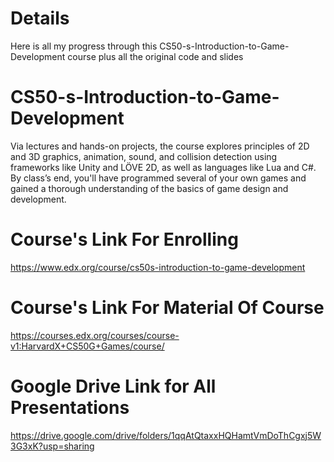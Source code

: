 # Details
Here is all my progress through this CS50-s-Introduction-to-Game-Development course plus all the original code and slides

# CS50-s-Introduction-to-Game-Development
Via lectures and hands-on projects, the course explores principles of 2D and 3D graphics, animation, sound, and collision detection using frameworks like Unity and LÖVE 2D, as well as languages like Lua and C#. By class’s end, you'll have programmed several of your own games and gained a thorough understanding of the basics of game design and development.

# Course's Link For Enrolling
https://www.edx.org/course/cs50s-introduction-to-game-development

# Course's Link For Material Of Course
https://courses.edx.org/courses/course-v1:HarvardX+CS50G+Games/course/

# Google Drive Link for All Presentations
https://drive.google.com/drive/folders/1qqAtQtaxxHQHamtVmDoThCgxj5W3G3xK?usp=sharing
